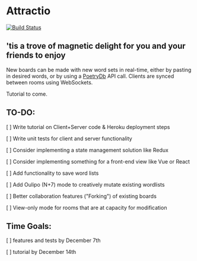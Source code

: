 # Attractio
[![Build Status](https://travis-ci.org/thmsdnnr/attractio.svg?branch=addWebpack)](https://travis-ci.org/thmsdnnr/attractio)
## 'tis a trove of magnetic delight for you and your friends to enjoy

New boards can be made with new word sets in real-time, either by pasting in desired words, or by using a [PoetryDb](http://poetrydb.org/index.html) API call. Clients are synced between rooms using WebSockets.

Tutorial to come.

## TO-DO:
[  ] Write tutorial on Client+Server code & Heroku deployment steps

[  ] Write unit tests for client and server functionality

[  ] Consider implementing a state management solution like Redux

[  ] Consider implementing something for a front-end view like Vue or React

[  ] Add functionality to save word lists

[  ] Add Oulipo (N+7) mode to creatively mutate existing wordlists

[  ] Better collaboration features ("Forking") of existing boards

[  ] View-only mode for rooms that are at capacity for modification


## Time Goals:
[  ] features and tests by December 7th

[  ] tutorial by December 14th
